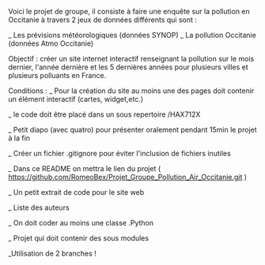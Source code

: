 Voici le projet de groupe, il consiste à faire une enquête sur la pollution en Occitanie à travers 2 jeux de données
différents qui sont : 

_ Les prévisions météorologiques (données SYNOP)
_ La pollution Occitanie (données Atmo Occitanie)

Objectif : créer un site internet interactif renseignant la pollution sur le mois dernier, l'année dernière et les 5 
dernières années pour plusieurs villes et plusieurs polluants en France. 

Conditions : 
_ Pour la création du site au moins une des pages doit contenir un élément interactif (cartes, widget,etc.)  

_ le code doit être placé dans un sous repertoire /HAX712X

_ Petit diapo (avec quatro) pour présenter oralement pendant 15min le projet à la fin 

_ Créer un fichier .gitignore pour éviter l'inclusion de fichiers inutiles 

_ Dans ce README on mettra le lien du projet ( https://github.com/RomeoBex/Projet_Groupe_Pollution_Air_Occitanie.git )

_ Un petit extrait de code pour le site web 

_ Liste des auteurs

_ On doit coder au moins une classe .Python 

_ Projet qui doit contenir des sous modules 

_Utilisation de 2 branches ! 



